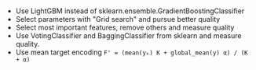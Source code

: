 #

- Use LightGBM instead of sklearn.ensemble.GradientBoostingClassifier
- Select parameters with "Grid search" and pursue better quality
- Select most important features, remove others and measure quality
- Use VotingClassifier and BaggingClassifier from sklearn and measure quality.
- Use mean target encoding `F' = (mean(yₖ) K + global_mean(y) α) / (K + α)`
